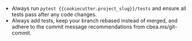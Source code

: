 - Always run `pytest {{cookiecutter.project_slug}}/tests` and ensure all tests pass after any code changes.
- Always add tests, keep your branch rebased instead of merged, and adhere to the commit message recommendations from cbea.ms/git-commit.
